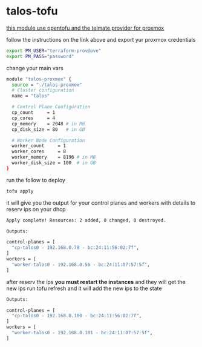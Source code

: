# talos-tofu

[this module use opentofu and the telmate provider for proxmox](https://search.opentofu.org/provider/telmate/proxmox/latest)

follow the instructions on the link above and export yur proxmox credentials

```bash
export PM_USER="terraform-prov@pve"
export PM_PASS="password"
```

change your main vars

```bash
module "talos-proxmox" {
  source = "./talos-proxmox"
  # Cluster configuration
  name = "talos"

  # Control Plane Configuration
  cp_count     = 1
  cp_cores     = 4
  cp_memory    = 2048 # in MB
  cp_disk_size = 80   # in GB

  # Worker Node Configuration
  worker_count     = 1
  worker_cores     = 8
  worker_memory    = 8196 # in MB
  worker_disk_size = 100  # in GB
}
```

run the follow to deploy

```bash
tofu apply 
```

it will give you the output for your control planes and workers with details to reserv ips on your dhcp

```bash
Apply complete! Resources: 2 added, 0 changed, 0 destroyed.

Outputs:

control-planes = [
  "cp-talos0 - 192.168.0.78 - bc:24:11:56:02:7f",
]
workers = [
  "worker-talos0 - 192.168.0.56 - bc:24:11:07:57:5f",
]
```

after reserv the ips **you must restart the instances** and they will get the new ips
run tofu refresh and it will add the new ips to the state

```bash
Outputs:

control-planes = [
  "cp-talos0 - 192.168.0.100 - bc:24:11:56:02:7f",
]
workers = [
  "worker-talos0 - 192.168.0.101 - bc:24:11:07:57:5f",
]
```
